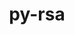 ---
title: "py-rsa"
layout: cache
categories: [package, develop-2023-11-26]
meta: {"versions": ["4.9"], "compilers": ["apple-clang@=15.0.0", "gcc@=11.3.0"], "oss": ["ubuntu22.04", "ventura"], "platforms": ["darwin", "linux"], "targets": ["aarch64", "x86_64_v3"], "stacks": ["ml-darwin-aarch64-mps", "ml-linux-x86_64-cpu", "ml-linux-x86_64-cuda", "ml-linux-x86_64-rocm", "root"], "num_specs": 4, "num_specs_by_stack": {"root": 4, "ml-darwin-aarch64-mps": 1, "ml-linux-x86_64-cpu": 3, "ml-linux-x86_64-rocm": 3, "ml-linux-x86_64-cuda": 3}}
spec_details: [{"hash": "zu3aqovimimvvetixu3ukqvtzfre5rku", "compiler": "apple-clang@=15.0.0", "versions": ["4.9"], "os": "ventura", "platform": "darwin", "target": "aarch64", "variants": ["build_system=python_pip"], "stacks": ["root", "ml-darwin-aarch64-mps"], "size": "-", "tarball": "https://binaries.spack.io/releases/develop-2023-11-26/build_cache/darwin-ventura-aarch64/apple-clang-15.0.0/py-rsa-4.9/darwin-ventura-aarch64-apple-clang-15.0.0-py-rsa-4.9-zu3aqovimimvvetixu3ukqvtzfre5rku.spack"}, {"hash": "p67ynjdpsmah25lxsbjhyvqlq6vb3kto", "compiler": "gcc@=11.3.0", "versions": ["4.9"], "os": "ubuntu22.04", "platform": "linux", "target": "x86_64_v3", "variants": ["build_system=python_pip"], "stacks": ["ml-linux-x86_64-cpu", "ml-linux-x86_64-rocm", "root", "ml-linux-x86_64-cuda"], "size": "-", "tarball": "https://binaries.spack.io/releases/develop-2023-11-26/build_cache/linux-ubuntu22.04-x86_64_v3/gcc-11.3.0/py-rsa-4.9/linux-ubuntu22.04-x86_64_v3-gcc-11.3.0-py-rsa-4.9-p67ynjdpsmah25lxsbjhyvqlq6vb3kto.spack"}, {"hash": "epnapb7tivxn5kyltpcssjghoxctiob2", "compiler": "gcc@=11.3.0", "versions": ["4.9"], "os": "ubuntu22.04", "platform": "linux", "target": "x86_64_v3", "variants": ["build_system=python_pip"], "stacks": ["ml-linux-x86_64-cpu", "ml-linux-x86_64-rocm", "root", "ml-linux-x86_64-cuda"], "size": "-", "tarball": "https://binaries.spack.io/releases/develop-2023-11-26/build_cache/linux-ubuntu22.04-x86_64_v3/gcc-11.3.0/py-rsa-4.9/linux-ubuntu22.04-x86_64_v3-gcc-11.3.0-py-rsa-4.9-epnapb7tivxn5kyltpcssjghoxctiob2.spack"}, {"hash": "dqhwcuznx5iqfddd5rkavqvdnreasa75", "compiler": "gcc@=11.3.0", "versions": ["4.9"], "os": "ubuntu22.04", "platform": "linux", "target": "x86_64_v3", "variants": ["build_system=python_pip"], "stacks": ["ml-linux-x86_64-cpu", "ml-linux-x86_64-rocm", "root", "ml-linux-x86_64-cuda"], "size": "-", "tarball": "https://binaries.spack.io/releases/develop-2023-11-26/build_cache/linux-ubuntu22.04-x86_64_v3/gcc-11.3.0/py-rsa-4.9/linux-ubuntu22.04-x86_64_v3-gcc-11.3.0-py-rsa-4.9-dqhwcuznx5iqfddd5rkavqvdnreasa75.spack"}]
---